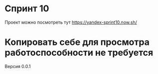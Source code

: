 # Спринт 10

Проект можно посмотреть тут https://yandex-sprint10.now.sh/

# Копировать себе для просмотра работоспособности не требуется

Версия 0.0.1
